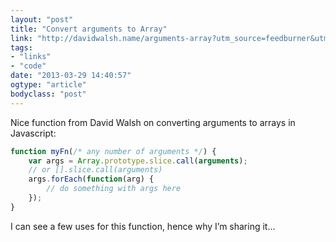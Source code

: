 ```yaml
---
layout: "post"
title: "Convert arguments to Array"
link: "http://davidwalsh.name/arguments-array?utm_source=feedburner&utm_medium=feed&utm_campaign=Feed%3A+Bludice+%28David+Walsh+Blog%29"
tags: 
- "links"
- "code"
date: "2013-03-29 14:40:57"
ogtype: "article"
bodyclass: "post"
---
```


Nice function from David Walsh on converting arguments to arrays in Javascript:

```javascript
function myFn(/* any number of arguments */) {
	var args = Array.prototype.slice.call(arguments);
	// or [].slice.call(arguments)
	args.forEach(function(arg) {
		// do something with args here
	});
}
```    

I can see a few uses for this function, hence why I’m sharing it…